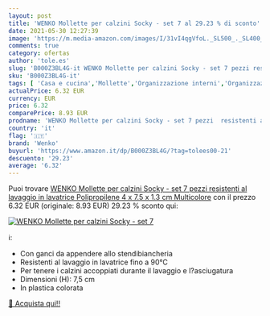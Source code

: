 ```yaml
---
layout: post
title: 'WENKO Mollette per calzini Socky - set 7 al 29.23 % di sconto'
date: 2021-05-30 12:27:39
image: 'https://m.media-amazon.com/images/I/31vI4qgVfoL._SL500_._SL400_.jpg'
comments: true
category: ofertas
author: 'tole.es'
slug: 'B000Z3BL4G-it WENKO Mollette per calzini Socky - set 7 pezzi resistenti...'
sku: 'B000Z3BL4G-it'
tags: [ 'Casa e cucina','Mollette','Organizzazione interni','Organizzazione lavanderia','wenko', ]
actualPrice: 6.32 EUR
currency: EUR
price: 6.32
comparePrice: 8.93 EUR
prodname: 'WENKO Mollette per calzini Socky - set 7 pezzi  resistenti al lavaggio in lavatrice  Polipropilene  4 x 7.5 x 1.3 cm  Multicolore'
country: 'it'
flag: '🇮🇹'
brand: 'Wenko'
buyurl: 'https://www.amazon.it/dp/B000Z3BL4G/?tag=tolees00-21'
descuento: '29.23'
average: '6.32'
---
```


Puoi trovare [WENKO Mollette per calzini Socky - set 7 pezzi  resistenti al lavaggio in lavatrice  Polipropilene  4 x 7.5 x 1.3 cm  Multicolore](https://www.amazon.it/dp/B000Z3BL4G/?tag=tolees00-21) con il prezzo 6.32 EUR (originale: 8.93 EUR) 29.23 % sconto qui:

[![WENKO Mollette per calzini Socky - set 7](https://m.media-amazon.com/images/I/31vI4qgVfoL._SL500_._SL400_.jpg)](https://www.amazon.it/dp/B000Z3BL4G/?tag=tolees00-21)

ℹ️:

- Con ganci da appendere allo stendibiancheria
- Resistenti al lavaggio in lavatrice fino a 90°C
- Per tenere i calzini accoppiati durante il lavaggio e l?asciugatura
- Dimensioni (H): 7,5 cm
- In plastica colorata

[🛒 Acquista qui!!](https://www.amazon.it/dp/B000Z3BL4G/?tag=tolees00-21)
